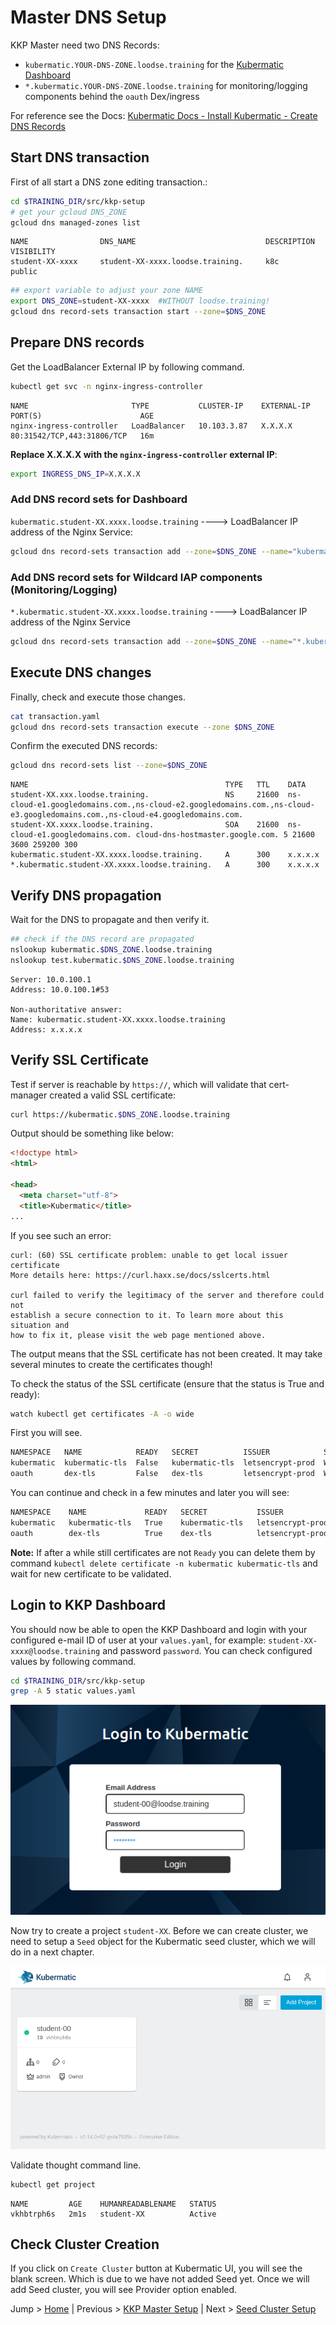 # Master DNS Setup

KKP Master need two DNS Records:

- `kubermatic.YOUR-DNS-ZONE.loodse.training` for the [Kubermatic Dashboard](https://github.com/kubermatic/dashboard)
- `*.kubermatic.YOUR-DNS-ZONE.loodse.training` for monitoring/logging components behind the `oauth` Dex/ingress

For reference see the Docs: [Kubermatic Docs - Install Kubermatic - Create DNS Records](https://docs.kubermatic.com/kubermatic/v2.17/guides/installation/install_kkp_ce/#:~:text=create%20dns%20records)

## Start DNS transaction

First of all start a DNS zone editing transaction.:

```bash
cd $TRAINING_DIR/src/kkp-setup
# get your gcloud DNS_ZONE
gcloud dns managed-zones list
```

```
NAME                DNS_NAME                             DESCRIPTION  VISIBILITY
student-XX-xxxx     student-XX-xxxx.loodse.training.     k8c          public
```

```bash
## export variable to adjust your zone NAME 
export DNS_ZONE=student-XX-xxxx  #WITHOUT loodse.training!
gcloud dns record-sets transaction start --zone=$DNS_ZONE
```

## Prepare DNS records

Get the LoadBalancer External IP by following command.

```bash
kubectl get svc -n nginx-ingress-controller
```

```
NAME                       TYPE           CLUSTER-IP    EXTERNAL-IP   PORT(S)                      AGE
nginx-ingress-controller   LoadBalancer   10.103.3.87   X.X.X.X       80:31542/TCP,443:31806/TCP   16m
```

**Replace X.X.X.X with the `nginx-ingress-controller` external IP**:

```bash
export INGRESS_DNS_IP=X.X.X.X
```

### Add DNS record sets for Dashboard

`kubermatic.student-XX.xxxx.loodse.training`  ---->  LoadBalancer IP address of the Nginx Service:

```bash
gcloud dns record-sets transaction add --zone=$DNS_ZONE --name="kubermatic.$DNS_ZONE.loodse.training" --ttl 300 --type A $INGRESS_DNS_IP
```

### Add DNS record sets for Wildcard IAP components (Monitoring/Logging)

`*.kubermatic.student-XX.xxxx.loodse.training`  ---->  LoadBalancer IP address of the Nginx Service

```bash
gcloud dns record-sets transaction add --zone=$DNS_ZONE --name="*.kubermatic.$DNS_ZONE.loodse.training" --ttl 300 --type A $INGRESS_DNS_IP
```

## Execute DNS changes

Finally, check and execute those changes.

```bash
cat transaction.yaml
gcloud dns record-sets transaction execute --zone $DNS_ZONE
```

Confirm the executed DNS records:

```bash
gcloud dns record-sets list --zone=$DNS_ZONE
```

```
NAME                                            TYPE   TTL    DATA
student-XX.xxx.loodse.training.                 NS     21600  ns-cloud-e1.googledomains.com.,ns-cloud-e2.googledomains.com.,ns-cloud-e3.googledomains.com.,ns-cloud-e4.googledomains.com.
student-XX.xxxx.loodse.training.                SOA    21600  ns-cloud-e1.googledomains.com. cloud-dns-hostmaster.google.com. 5 21600 3600 259200 300
kubermatic.student-XX.xxxx.loodse.training.     A      300    x.x.x.x
*.kubermatic.student-XX.xxxx.loodse.training.   A      300    x.x.x.x
```

## Verify DNS propagation

Wait for the DNS to propagate and then verify it.

```bash
## check if the DNS record are propagated
nslookup kubermatic.$DNS_ZONE.loodse.training
nslookup test.kubermatic.$DNS_ZONE.loodse.training
```

```
Server: 10.0.100.1
Address: 10.0.100.1#53

Non-authoritative answer:
Name: kubermatic.student-XX.xxxx.loodse.training
Address: x.x.x.x
```

## Verify SSL Certificate

Test if server is reachable by `https://`, which will validate that cert-manager created a valid SSL certificate:

```bash
curl https://kubermatic.$DNS_ZONE.loodse.training
```

Output should be something like below:
```html
<!doctype html>
<html>

<head>
  <meta charset="utf-8">
  <title>Kubermatic</title>
...
```

If you see such an error:

```
curl: (60) SSL certificate problem: unable to get local issuer certificate
More details here: https://curl.haxx.se/docs/sslcerts.html

curl failed to verify the legitimacy of the server and therefore could not
establish a secure connection to it. To learn more about this situation and
how to fix it, please visit the web page mentioned above.
```

The output means that the SSL certificate has not been created. It may take several minutes to create the certificates though!

To check the status of the SSL certificate (ensure that the status is True and ready):

```bash
watch kubectl get certificates -A -o wide
```

First you will see.
```bash
NAMESPACE   NAME            READY   SECRET          ISSUER            STATUS                                                              AGE
kubermatic  kubermatic-tls  False   kubermatic-tls  letsencrypt-prod  Waiting for CertificateRequest "kubermatic-tls-ltbkp" to complete   69s
oauth       dex-tls         False   dex-tls         letsencrypt-prod  Waiting for CertificateRequest "dex-tls-hlktb" to complete          69s
```

You can continue and check in a few minutes and later you will see:

```bash
NAMESPACE    NAME             READY   SECRET           ISSUER             STATUS                                          AGE
kubermatic   kubermatic-tls   True    kubermatic-tls   letsencrypt-prod   Certificate is up to date and has not expired   8m
oauth        dex-tls          True    dex-tls          letsencrypt-prod   Certificate is up to date and has not expired   8m
```

**Note:** If after a while still certificates are not `Ready` you can delete them by command `kubectl delete certificate -n kubermatic kubermatic-tls` and wait for new certificate to be validated.

## Login to KKP Dashboard

You should now be able to open the KKP Dashboard and login with your configured e-mail ID of user at your `values.yaml`, for example: `student-XX-xxxx@loodse.training` and password `password`. You can check configured values by following command.

```bash
cd $TRAINING_DIR/src/kkp-setup
grep -A 5 static values.yaml
```

![Kubermatic Login](../.pics/k8c_login.png)

Now try to create a project `student-XX`. Before we can create cluster, we need to setup a `Seed` object for the Kubermatic seed cluster, which we will do in a next chapter.

![Kubermatic Project](../.pics/k8c_project.png)

Validate thought command line.

```bash
kubectl get project
```

```
NAME         AGE    HUMANREADABLENAME   STATUS
vkhbtrph6s   2m1s   student-XX          Active
```

## Check Cluster Creation

If you click on `Create Cluster` button at Kubermatic UI, you will see the blank screen. Which is due to we have not added Seed yet. Once we will add Seed cluster, you will see Provider option enabled.

Jump > [Home](../README.md) | Previous > [KKP Master Setup](../02-kkp-master-setup/README.md) | Next > [Seed Cluster Setup](.../04-add-seed-cluster/README.md)